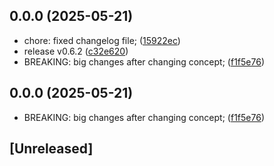 ## 0.0.0 (2025-05-21)

* chore: fixed changelog file; ([15922ec](https://github.com/easylayer/core/commit/15922ec))
* release v0.6.2 ([c32e620](https://github.com/easylayer/core/commit/c32e620))
* BREAKING: big changes after changing concept; ([f1f5e76](https://github.com/easylayer/core/commit/f1f5e76))



## 0.0.0 (2025-05-21)

* BREAKING: big changes after changing concept; ([f1f5e76](https://github.com/easylayer/core/commit/f1f5e76))


## [Unreleased]